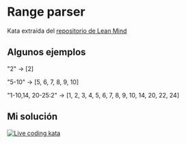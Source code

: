 # Range parser

Kata extraída del [repositorio de Lean Mind](https://github.com/lean-mind/katas-formacion/tree/main/rangeParser)

## Algunos ejemplos

"2" -> [2]

"5-10" -> [5, 6, 7, 8, 9, 10]

"1-10,14, 20-25:2" -> [1, 2, 3, 4, 5, 6, 7, 8, 9, 10, 14, 20, 22, 24]

[original-kata]:https://www.codewars.com/kata/57d307fb9d84633c5100007a


## Mi solución

[![Live coding kata](http://img.youtube.com/vi/0FPsQSAOGDw/0.jpg)](https://youtu.be/0FPsQSAOGDw)
